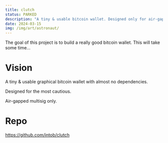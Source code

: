 ```yaml
---
title: clutch
status: PARKED
description: "A tiny & usable bitcoin wallet. Designed only for air-gapped multisig."
date: 2024-03-15
img: /img/art/astronaut/
---
```

The goal of this project is to build a really good bitcoin wallet. This will take some time...

# Vision
A tiny & usable graphical bitcoin wallet with almost no dependencies.

Designed for the most cautious.

Air-gapped multisig only.

# Repo
https://github.com/intob/clutch